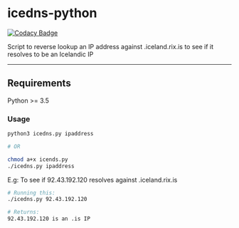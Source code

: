 # icedns-python

[![Codacy Badge](https://api.codacy.com/project/badge/Grade/0f1758b92be64207902ecc324608372b)](https://www.codacy.com/manual/Eddinn/icedns-python?utm_source=github.com&amp;utm_medium=referral&amp;utm_content=eddinn/icedns-python&amp;utm_campaign=Badge_Grade)

Script to reverse lookup an IP address against .iceland.rix.is to see if it resolves to be an Icelandic IP

---

## Requirements

Python >= 3.5

### Usage

```bash
python3 icedns.py ipaddress

# OR

chmod a+x icends.py
./icedns.py ipaddress
```

E.g: To see if 92.43.192.120 resolves against .iceland.rix.is

```bash
# Running this:
./icedns.py 92.43.192.120

# Returns:
92.43.192.120 is an .is IP
```
